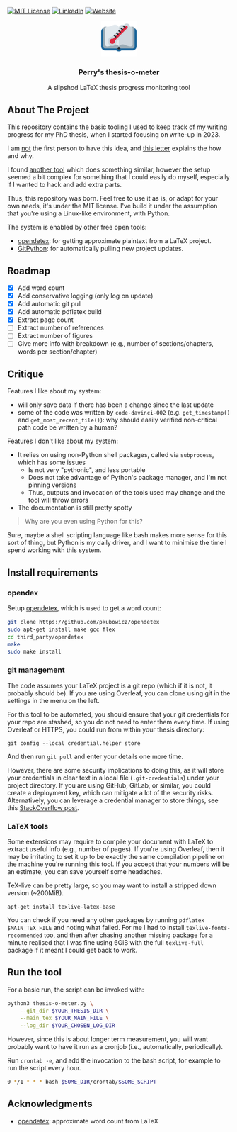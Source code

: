 <!-- Improved compatibility of back to top link: See: https://github.com/othneildrew/Best-README-Template/pull/73 -->
<a name="readme-top"></a>

<!-- PROJECT SHIELDS -->
<!--
*** I'm using markdown "reference style" links for readability.
*** Reference links are enclosed in brackets [ ] instead of parentheses ( ).
*** See the bottom of this document for the declaration of the reference variables
*** for contributors-url, forks-url, etc. This is an optional, concise syntax you may use.
*** https://www.markdownguide.org/basic-syntax/#reference-style-links
-->

[![MIT License][license-shield]][license-url]
[![LinkedIn][linkedin-shield]][linkedin-url]
[![Website][website-shield]][website-url]


<div align="center">
  <a href="https://github.com/othneildrew/Best-README-Template">
    <img src="images/logo.png" alt="Logo" width="80" height="80">
  </a>

  <h3 align="center">Perry's thesis-o-meter</h3>

  <p align="center">
    A slipshod LaTeX thesis progress monitoring tool
    <br />
  </p>
</div>

<!-- ABOUT THE PROJECT -->
## About The Project

This repository contains the basic tooling I used to keep track of my writing progress for my PhD thesis, when I started focusing on write-up in 2023.

I am [not](https://gousios.org/sw/tom.html) the first person to have this idea, and [this letter](https://web.archive.org/web/20060823213221/https://www.cl.cam.ac.uk/~akw27/thesisometer-explained.txt) explains the how and why.

I found [another tool](https://github.com/joapaspe/tesismometro) which does something similar, however the setup seemed a bit complex for something that I could easily do myself, especially if I wanted to hack and add extra parts.

Thus, this repository was born.
Feel free to use it as is, or adapt for your own needs, it's under the MIT license.
I've build it under the assumption that you're using a Linux-like environment, with Python.

The system is enabled by other free open tools:
- [opendetex](https://github.com/pkubowicz/opendetex): for getting approximate plaintext from a LaTeX project.
- [GitPython](https://gitpython.readthedocs.io/en/stable/): for automatically pulling new project updates.

## Roadmap

- [x] Add word count
- [x] Add conservative logging (only log on update)
- [x] Add automatic git pull
- [x] Add automatic pdflatex build
- [x] Extract page count
- [ ] Extract number of references
- [ ] Extract number of figures
- [ ] Give more info with breakdown (e.g., number of sections/chapters, words per section/chapter)

## Critique

Features I like about my system:
- will only save data if there has been a change since the last update
- some of the code was written by `code-davinci-002` (e.g. `get_timestamp()` and `get_most_recent_file()`): why should easily verified non-critical path code be written by a human?

Features I don't like about my system:
- It relies on using non-Python shell packages, called via `subprocess`, which has some issues
  - Is not very "pythonic", and less portable
  - Does not take advantage of Python's package manager, and I'm not pinning versions
  - Thus, outputs and invocation of the tools used may change and the tool will throw errors
- The documentation is still pretty spotty

> Why are you even using Python for this?

Sure, maybe a shell scripting language like bash makes more sense for this sort of thing, but Python is my daily driver, and I want to minimise the time I spend working with this system.

## Install requirements

### opendex
Setup [opendetex](https://github.com/pkubowicz/opendetex), which is used to get a word count:

``` sh
git clone https://github.com/pkubowicz/opendetex
sudo apt-get install make gcc flex
cd third_party/opendetex
make
sudo make install
```

### git management

The code assumes your LaTeX project is a git repo (which if it is not, it probably should be).
If you are using Overleaf, you can clone using git in the settings in the menu on the left.

For this tool to be automated, you should ensure that your git credentials for your repo are stashed, so you do not need to enter them every time.
If using Overleaf or HTTPS, you could run from within your thesis directory:

```
git config --local credential.helper store
```
And then run `git pull` and enter your details one more time.

However, there are some security implications to doing this, as it will store your credentials in clear text in a local file (`.git-credentials`) under your project directory.
If you are using GitHub, GitLab, or similar, you could create a deployment key, which can mitigate a lot of the security risks.
Alternatively, you can leverage a credential manager to store things, see this [StackOverflow post](https://stackoverflow.com/a/5343146/6267719).

### LaTeX tools

Some extensions may require to compile your document with LaTeX to extract useful info (e.g., number of pages).
If you're using Overleaf, then it may be irritating to set it up to be exactly the same compilation pipeline on the machine you're running this tool.
If you accept that your numbers will be an estimate, you can save yourself some headaches.

TeX-live can be pretty large, so you may want to install a stripped down version (~200MiB).
```
apt-get install texlive-latex-base
```

You can check if you need any other packages by running `pdflatex $MAIN_TEX_FILE` and noting what failed.
For me I had to install `texlive-fonts-recommended` too, and then after chasing another missing package for a minute realised that I was fine using 6GiB with the full `texlive-full` package if it meant I could get back to work.

## Run the tool

For a basic run, the script can be invoked with:

``` sh
python3 thesis-o-meter.py \
    --git_dir $YOUR_THESIS_DIR \
    --main_tex $YOUR_MAIN_FILE \
    --log_dir $YOUR_CHOSEN_LOG_DIR
```

However, since this is about longer term measurement, you will want probably want to have it run as a cronjob (i.e., automatically, periodically).

Run `crontab -e`, and add the invocation to the bash script, for example to run the script every hour.

``` sh
0 */1 * * * bash $SOME_DIR/crontab/$SOME_SCRIPT
```

## Acknowledgments

- [opendetex](https://github.com/pkubowicz/opendetex/): approximate word count from LaTeX



<!-- MARKDOWN LINKS & IMAGES -->
<!-- https://www.markdownguide.org/basic-syntax/#reference-style-links -->
[license-shield]: https://img.shields.io/github/license/othneildrew/Best-README-Template.svg?style=for-the-badge
[license-url]: https://github.com/Wheest/thesis-o-meter/blob/main/LICENSE
[contributors-shield]: https://img.shields.io/github/contributors/othneildrew/Best-README-Template.svg?style=for-the-badge
[contributors-url]: https://github.com/Wheest/thesis-o-meter/graphs/contributors
[forks-shield]: https://img.shields.io/github/forks/othneildrew/Best-README-Template.svg?style=for-the-badge
[forks-url]: https://github.com/Wheest/thesis-o-meter/network/members
[stars-shield]: https://img.shields.io/github/stars/othneildrew/Best-README-Template.svg?style=for-the-badge
[stars-url]: https://github.com/Wheest/thesis-o-meter/stargazers
[linkedin-shield]: https://img.shields.io/badge/-LinkedIn-black.svg?style=for-the-badge&logo=linkedin&colorB=555
[linkedin-url]: https://www.linkedin.com/in/perry-gibson/
[website-shield]:
https://img.shields.io/badge/website-gibsonic.org-brightgreen?style=for-the-badge&logo=appveyor
[website-url]: https://www.gibsonic.org/
